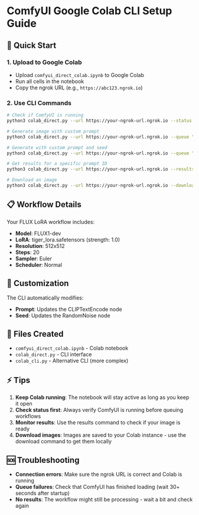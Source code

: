 # ComfyUI Google Colab CLI Setup Guide

## 🚀 Quick Start

### 1. Upload to Google Colab
- Upload `comfyui_direct_colab.ipynb` to Google Colab
- Run all cells in the notebook
- Copy the ngrok URL (e.g., `https://abc123.ngrok.io`)

### 2. Use CLI Commands

```bash
# Check if ComfyUI is running
python3 colab_direct.py --url https://your-ngrok-url.ngrok.io --status

# Generate image with custom prompt
python3 colab_direct.py --url https://your-ngrok-url.ngrok.io --queue "A majestic tiger in a lush jungle"

# Generate with custom prompt and seed
python3 colab_direct.py --url https://your-ngrok-url.ngrok.io --queue "A beautiful sunset" --seed 12345

# Get results for a specific prompt ID
python3 colab_direct.py --url https://your-ngrok-url.ngrok.io --results PROMPT_ID

# Download an image
python3 colab_direct.py --url https://your-ngrok-url.ngrok.io --download "https://your-ngrok-url.ngrok.io/view?filename=image.png"
```

## 📋 Workflow Details

Your FLUX LoRA workflow includes:
- **Model**: FLUX1-dev
- **LoRA**: tiger_lora.safetensors (strength: 1.0)
- **Resolution**: 512x512
- **Steps**: 20
- **Sampler**: Euler
- **Scheduler**: Normal

## 🔧 Customization

The CLI automatically modifies:
- **Prompt**: Updates the CLIPTextEncode node
- **Seed**: Updates the RandomNoise node

## 📁 Files Created

- `comfyui_direct_colab.ipynb` - Colab notebook
- `colab_direct.py` - CLI interface
- `colab_cli.py` - Alternative CLI (more complex)

## ⚡ Tips

1. **Keep Colab running**: The notebook will stay active as long as you keep it open
2. **Check status first**: Always verify ComfyUI is running before queuing workflows
3. **Monitor results**: Use the results command to check if your image is ready
4. **Download images**: Images are saved to your Colab instance - use the download command to get them locally

## 🆘 Troubleshooting

- **Connection errors**: Make sure the ngrok URL is correct and Colab is running
- **Queue failures**: Check that ComfyUI has finished loading (wait 30+ seconds after startup)
- **No results**: The workflow might still be processing - wait a bit and check again
